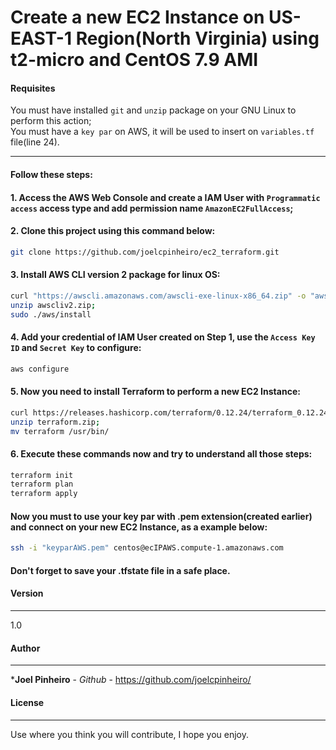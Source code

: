 # Create a new EC2 Instance on US-EAST-1 Region(North Virginia) using t2-micro and CentOS 7.9 AMI

#### Requisites

You must have installed ```git``` and ```unzip``` package on your GNU Linux to perform this action;<br>
You must have a ```key par``` on AWS, it will be used to insert on ```variables.tf``` file(line 24).

------------
#### Follow these steps:

#### 1. Access the AWS Web Console and create a IAM User with ```Programmatic access``` access type and add permission name ```AmazonEC2FullAccess```;

#### 2. Clone this project using this command below:

```sh
git clone https://github.com/joelcpinheiro/ec2_terraform.git
```

#### 3. Install AWS CLI version 2 package for linux OS:

```sh
curl "https://awscli.amazonaws.com/awscli-exe-linux-x86_64.zip" -o "awscliv2.zip";
unzip awscliv2.zip;
sudo ./aws/install
```
#### 4. Add your credential of IAM User created on Step 1, use the ```Access Key ID``` and ```Secret Key``` to configure:

```sh
aws configure
```

#### 5. Now you need to install Terraform to perform a new EC2 Instance:

```sh
curl https://releases.hashicorp.com/terraform/0.12.24/terraform_0.12.24_linux_amd64.zip -o terraform.zip;
unzip terraform.zip;
mv terraform /usr/bin/
```

#### 6. Execute these commands now and try to understand all those steps:

```sh
terraform init
terraform plan
terraform apply
```

#### Now you must to use your key par with .pem extension(created earlier) and connect on your new EC2 Instance, as a example below:

```sh
ssh -i "keyparAWS.pem" centos@ecIPAWS.compute-1.amazonaws.com
```

#### Don't forget to save your .tfstate file in a safe place.

#### Version
------------

1.0

#### Author
------------
 
 ***Joel Pinheiro** - *Github* - https://github.com/joelcpinheiro/

#### License
------------

Use where you think you will contribute, I hope you enjoy.

